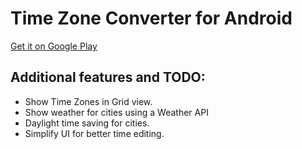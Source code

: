 Time Zone Converter for Android
===============================

[Get it on Google Play](https://play.google.com/store/apps/details?id=com.agiliq.timezone.core)

Additional features and TODO:
----------------------------

- Show Time Zones in Grid view.
- Show weather for cities using a Weather API
- Daylight time saving for cities.
- Simplify UI for better time editing.
